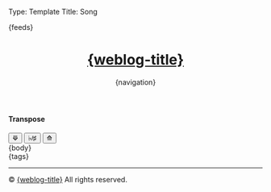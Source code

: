 Type: Template
Title: Song

<!DOCTYPE html>
<html lang="en">
<head>
<title>{weblog-title}{separator}{post-title}</title>
<meta charset="utf-8">
<meta name="viewport" content="width=device-width, initial-scale=1">
{feeds}
<link rel="stylesheet" href='https://kenei.weblog.lol/files/style.css'>
<style>
@import url('https://fonts.googleapis.com/css2?family=Source+Code+Pro:wght@400;700&family=Merriweather:wght@400;700&family=Open+Sans:wght@400;700&display=swap');
@import url('https://static.omg.lol/type/fontawesome-free/css/all.css');
</style>
</head>
<body>

<header>
	<h1 class="weblog-title"><a href="{base-path}">{weblog-title}</a></h1>
	{navigation}
</header>

<main>
	<!-- Add buttons for transposing -->
	<h4>Transpose</h4>
    <div>
        <button class="transpose-btn" onclick="transposeChords(-1)">⟱</button>
		<button class="transpose-btn" id="enharmonic-btn" onclick="toggleEnharmonic()">♭/♯</button>
		<button class="transpose-btn" onclick="transposeChords(1)">⟰</button>
    </div>
{body}

<aside class="post-tags">
	{tags}
</aside>

<hr>

</main>

<footer>
    <p>&copy; <span id="current-year"></span> <a href="{base-path}">{weblog-title}</a> All rights reserved.</p>
</footer>
<script>
		// Define the mapping for chords
		const chordArray = ["C", "C♯", "D", "D♯", "E", "F", "F♯", "G", "G♯", "A", "A♯", "B"];
		const flatChordArray = ["C", "D♭", "D", "E♭", "E", "F", "G♭", "G", "A♭", "A", "B♭", "B"];

		// Define a variable to track the current enharmonic setting (true = sharp, false = flat)
		let useSharps = true;

		// Function to toggle between sharp and flat enharmonic equivalents
		function toggleEnharmonic() {
				useSharps = !useSharps; // Toggle the setting

				// Update all chords on the page to reflect the new enharmonic preference
				const chords = document.querySelectorAll('.chordpro-chord');
				chords.forEach(chord => {
						let originalChord = chord.textContent.trim();
						let newChord = convertEnharmonic(originalChord);
						chord.innerHTML = newChord.replace(/b/g, "♭").replace(/#/g, "♯");  // Replace normalized 'b' with ♭ and '#' with ♯
				});

				// Update the key element
				const keyElement = document.querySelector('.chordpro-key');
				if (keyElement) {
						let originalKey = keyElement.textContent.trim();
						let newKey = convertEnharmonic(originalKey);
						keyElement.textContent = newKey.replace(/b/g, "♭").replace(/#/g, "♯");
				}
		}

		// Function to convert a chord to the current enharmonic preference (handles bass notes as well)
		function convertEnharmonic(chord) {
				// Handle slash chords (e.g., D/F♯)
				const slashIndex = chord.indexOf('/');
				if (slashIndex !== -1) {
						const rootChord = chord.substring(0, slashIndex);
						const bassNote = chord.substring(slashIndex + 1);
						const convertedRoot = convertEnharmonic(rootChord);  // Recursive call for the root chord
						const convertedBass = convertEnharmonic(bassNote);   // Recursive call for the bass note
						return ${convertedRoot}/${convertedBass};
				}

				const match = chord.match(/^([A-G])([♯♭#b]?)(.*)$/);
				if (!match) return chord;

				let root = match[1];
				let accidental = match[2];
				const suffix = match[3];

				let index;
				if (accidental === "♯" || accidental === "#") {
						index = chordArray.indexOf(root + "♯");
				} else if (accidental === "♭" || accidental === "b") {
						index = flatChordArray.indexOf(root + "♭");
				} else {
						index = chordArray.indexOf(root);
						if (index === -1) {
								index = flatChordArray.indexOf(root);
						}
				}

				if (index === -1) return chord;

				// Choose the correct enharmonic equivalent based on the current setting
				if (useSharps) {
						return chordArray[index] + suffix;
				} else {
						return flatChordArray[index] + suffix;
				}
		}

		// Function to transpose a chord (handles chords with bass notes as well)
		function transposeChord(chord, semitones) {
				// Handle slash chords (e.g., D/F♯)
				const slashIndex = chord.indexOf('/');
				if (slashIndex !== -1) {
						const rootChord = chord.substring(0, slashIndex);
						const bassNote = chord.substring(slashIndex + 1);
						const transposedRoot = transposeChord(rootChord, semitones);  // Recursive call
						const transposedBass = transposeChord(bassNote, semitones);   // Recursive call
						return ${transposedRoot}/${transposedBass};
				}

				// Regular chord transposition
				const match = chord.match(/^([A-G])([♯♭#b]?)(.*)$/);
				if (!match) return chord;

				let root = match[1];
				let accidental = match[2];
				const suffix = match[3];

				let index;
				if (accidental === "♯" || accidental === "#") {
						index = chordArray.indexOf(root + "♯");
				} else if (accidental === "♭" || accidental === "b") {
						index = flatChordArray.indexOf(root + "♭");
				} else {
						index = chordArray.indexOf(root);
						if (index === -1) {
								index = flatChordArray.indexOf(root);
						}
				}

				if (index === -1) return chord;

				const newIndex = (index + semitones + 12) % 12;

				if (useSharps) {
						return chordArray[newIndex] + suffix;
				} else {
						return flatChordArray[newIndex] + suffix;
				}
		}

		// Function to transpose all chords on the page, including the key
		function transposeChords(semitones) {
				const chords = document.querySelectorAll('.chordpro-chord');
				chords.forEach(chord => {
						let originalChord = chord.textContent.trim();
						let transposedChord = transposeChord(originalChord, semitones);
						chord.innerHTML = transposedChord.replace(/b/g, "♭").replace(/#/g, "♯");
				});

				const keyElement = document.querySelector('.chordpro-key');
				if (keyElement) {
						let originalKey = keyElement.textContent.trim();
						let transposedKey = transposeChord(originalKey, semitones);
						keyElement.textContent = transposedKey.replace(/b/g, "♭").replace(/#/g, "♯");
				}
		}

		// Set the current year
		document.getElementById('current-year').textContent = new Date().getFullYear();

		// Tabbed Content
document.addEventListener('DOMContentLoaded', function() {
    const tabs = document.querySelectorAll('h6');
    const tabContentMap = new Map();

    // Step 1: Map the tabs to their corresponding content before moving them
    tabs.forEach(tab => {
        const content = [];
        let nextElement = tab.nextElementSibling;
        let hrElement = null;

        while (nextElement && nextElement.tagName !== 'H6' && nextElement.tagName !== 'HR') {
            if (nextElement.nodeType === Node.ELEMENT_NODE) {
                content.push(nextElement);
            }
            nextElement = nextElement.nextElementSibling;
        }

        if (nextElement && nextElement.tagName === 'HR') {
            hrElement = nextElement;
        }

        tabContentMap.set(tab, content);

        content.forEach(element => element.style.display = 'none');

        if (hrElement) {
            hrElement.remove();
        }
    });

    const contentContainer = document.createElement('div');
    contentContainer.className = 'content-container';

    const tabsContainer = document.createElement('div');
    tabsContainer.className = 'tabs-container';

    const firstTabParent = tabs[0].parentNode;
    firstTabParent.insertBefore(tabsContainer, tabs[0]);
    tabsContainer.parentNode.insertBefore(contentContainer, tabsContainer.nextSibling);

    tabs.forEach(tab => {
        tabsContainer.appendChild(tab);
    });

    tabs.forEach(tab => {
        tab.addEventListener('click', function() {
            contentContainer.innerHTML = '';

            tabs.forEach(t => t.classList.remove('active-tab'));

            const associatedContent = tabContentMap.get(tab);
            if (associatedContent) {
                associatedContent.forEach(element => {
                    const clonedElement = element.cloneNode(true);
                    clonedElement.style.display = 'block';

                    // Check if the element is a .chordpro-key and adjust display
                    if (clonedElement.classList.contains('chordpro-key')) {
                        clonedElement.style.display = 'inline-block'; // Override display block
                    }

                    contentContainer.appendChild(clonedElement);
                });
            }

            tab.classList.add('active-tab');
        });
    });

    if (tabs.length > 0) {
        tabs[0].click();
    }
});

</script>

</body>
</html>
